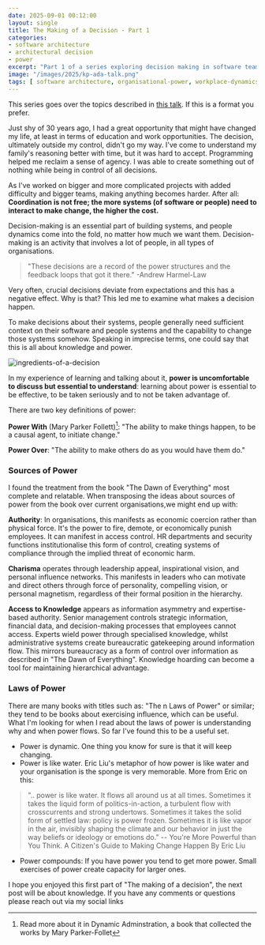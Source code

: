 ```yaml
---
date: 2025-09-01 00:12:00
layout: single
title: The Making of a Decision - Part 1
categories:
- software architecture
- architectural decision
- power
excerpt: "Part 1 of a series exploring decision making in software teams. From solo programming freedom to complex team coordination, understanding organisational power isn't academic—it's essential for effectiveness. "
image: "/images/2025/kp-ada-talk.png"
tags: [ software architecture, organisational-power, workplace-dynamics, decision-making, software-development]
---
```


This series goes over the topics described in [this talk](https://www.youtube.com/watch?v=Ie97Oe-t8Wk). If this is a format you prefer.


Just shy of 30 years ago, I had a great opportunity that might have changed my life, at least in terms of education and work opportunities. The decision, ultimately outside my control, didn't go my way.  I've come to understand my family's reasoning better with time, but it was hard to accept. 
Programming helped me reclaim a sense of agency. I was able to create something out of nothing while being in control of all decisions. 

As I've worked on bigger and more complicated projects with added difficulty and bigger teams, making anything becomes harder. After all:
**Coordination is not free; the more systems (of software or people) need to interact to make change, the higher the cost.**

Decision-making is an essential part of building systems, and people dynamics come into the fold, no matter how much we want them. Decision-making is an activity that involves a lot of people, in all types of organisations.

> "These decisions are a record of the power structures and the feedback loops that got it there." -Andrew Harmel-Law

Very often, crucial decisions deviate from expectations and this has a negative effect. Why is that? This led me to examine what makes a decision happen.

To make decisions about their systems, people generally need sufficient context on their software and people systems and the capability to change those systems somehow. Speaking in imprecise terms, one could say that this is all about knowledge and power.

![ingredients-of-a-decision]({{site.images}}/2025/kp-ada-talk.png)

In my experience of learning and talking about it, **power is uncomfortable to discuss but essential to understand**: learning about power is essential to be effective, to be taken seriously and to not be taken advantage of.

There are two key definitions of power:

**Power With** (Mary Parker Follett)[^follet]: "The ability to make things happen, to be a causal agent, to initiate change."

**Power Over**: "The ability to make others do as you would have them do."

### Sources of Power

I found the treatment from the book "The Dawn of Everything" most complete and relatable. When transposing the ideas about sources of power from the book over current organisations,we might end up with: 

**Authority**: In organisations, this manifests as economic coercion rather than physical force. It's the power to fire, demote, or economically punish employees. It can manifest in access control. HR departments and security functions institutionalise this form of control, creating systems of compliance through the implied threat of economic harm.

**Charisma** operates through leadership appeal, inspirational vision, and personal influence networks. This manifests in leaders who can motivate and direct others through force of personality, compelling vision, or personal magnetism, regardless of their formal position in the hierarchy.

**Access to Knowledge** appears as information asymmetry and expertise-based authority. Senior management controls strategic information, financial data, and decision-making processes that employees cannot access. Experts wield power through specialised knowledge, whilst administrative systems create bureaucratic gatekeeping around information flow. This mirrors bureaucracy as a form of control over information as described in "The Dawn of Everything". Knowledge hoarding can become a tool for maintaining hierarchical advantage.

### Laws of Power

There are many books with titles such as: "The n Laws of Power" or similar; they tend to be books about exercising influence, which can be useful. What I'm looking for when I read about the laws of power is understanding why and when power flows. So far I've found this to be a useful set.

* Power is dynamic. One thing you know for sure is that it will keep changing.
* Power is like water. Eric Liu's metaphor of how power is like water and your organisation is the sponge is very memorable. More from Eric on this: 
> ".. power is like water. It flows all around us at all times. Sometimes it takes the liquid form of politics-in-action, a turbulent flow with crosscurrents and strong undertows. Sometimes it takes the solid form of settled law: policy is power frozen. Sometimes it is like vapor in the air, invisibly shaping the climate and our behavior in just the way beliefs or ideology or emotions do." -- You're More Powerful than You Think. A Citizen's Guide to Making Change Happen By Eric Liu

* Power compounds: If you have power you tend to get more power. Small exercises of power create capacity for larger ones.


I hope you enjoyed this first part of "The making of a decision", the next post will be about knowledge.
If you have any comments or questions please reach out via my social links

[^follet]: Read more about it in Dynamic Adminstration, a book that collected the works by Mary Parker-Follet